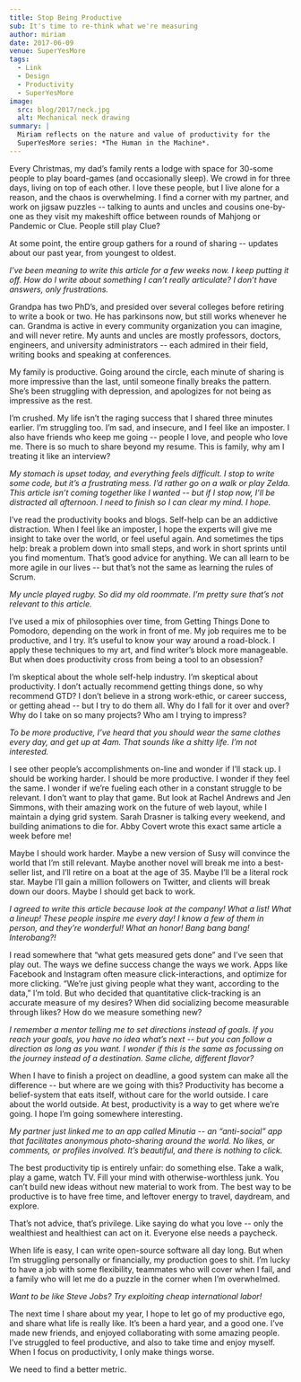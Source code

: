 ```yaml
---
title: Stop Being Productive
sub: It's time to re-think what we're measuring
author: miriam
date: 2017-06-09
venue: SuperYesMore
tags:
  - Link
  - Design
  - Productivity
  - SuperYesMore
image:
  src: blog/2017/neck.jpg
  alt: Mechanical neck drawing
summary: |
  Miriam reflects on the nature and value of productivity for the
  SuperYesMore series: *The Human in the Machine*.
---
```


Every Christmas, my dad’s family rents a lodge
with space for 30-some people to play board-games (and occasionally sleep).
We crowd in for three days, living on top of each other.
I love these people, but I live alone for a reason,
and the chaos is overwhelming.
I find a corner with my partner, and work on jigsaw puzzles --
talking to aunts and uncles and cousins one-by-one
as they visit my makeshift office between rounds of
Mahjong or Pandemic or Clue.
People still play Clue?

At some point, the entire group gathers for a round of sharing --
updates about our past year, from youngest to oldest.

*I’ve been meaning to write this article for a few weeks now. I keep putting it off. How do I write about something I can’t really articulate? I don’t have answers, only frustrations.*

Grandpa has two PhD’s, and presided over several colleges before retiring to write a book or two. He has parkinsons now, but still works whenever he can. Grandma is active in every community organization you can imagine, and will never retire. My aunts and uncles are mostly professors, doctors, engineers, and university administrators -- each admired in their field, writing books and speaking at conferences.

My family is productive. Going around the circle, each minute of sharing is more impressive than the last, until someone finally breaks the pattern. She’s been struggling with depression, and apologizes for not being as impressive as the rest.

I’m crushed. My life isn’t the raging success that I shared three minutes earlier. I’m struggling too. I’m sad, and insecure, and I feel like an imposter. I also have friends who keep me going -- people I love, and people who love me. There is so much to share beyond my resume. This is family, why am I treating it like an interview?

*My stomach is upset today, and everything feels difficult. I stop to write some code, but it’s a frustrating mess. I’d rather go on a walk or play Zelda. This article isn’t coming together like I wanted -- but if I stop now, I’ll be distracted all afternoon. I need to finish so I can clear my mind. I hope.*

I’ve read the productivity books and blogs. Self-help can be an addictive distraction. When I feel like an imposter, I hope the experts will give me insight to take over the world, or feel useful again. And sometimes the tips help: break a problem down into small steps, and work in short sprints until you find momentum. That’s good advice for anything. We can all learn to be more agile in our lives -- but that’s not the same as learning the rules of Scrum.

*My uncle played rugby. So did my old roommate. I’m pretty sure that’s not relevant to this article.*

I’ve used a mix of philosophies over time, from Getting Things Done to Pomodoro, depending on the work in front of me. My job requires me to be productive, and I try. It’s useful to know your way around a road-block. I apply these techniques to my art, and find writer’s block more manageable. But when does productivity cross from being a tool to an obsession?

I’m skeptical about the whole self-help industry. I’m skeptical about productivity. I don’t actually recommend getting things done, so why recommend GTD? I don’t believe in a strong work-ethic, or career success, or getting ahead -- but I try to do them all. Why do I fall for it over and over? Why do I take on so many projects? Who am I trying to impress?

*To be more productive, I’ve heard that you should wear the same clothes every day, and get up at 4am. That sounds like a shitty life. I’m not interested.*

I see other people’s accomplishments on-line and wonder if I’ll stack up. I should be working harder. I should be more productive. I wonder if they feel the same. I wonder if we’re fueling each other in a constant struggle to be relevant. I don’t want to play that game. But look at Rachel Andrews and Jen Simmons, with their amazing work on the future of web layout, while I maintain a dying grid system. Sarah Drasner is talking every weekend, and building animations to die for. Abby Covert wrote this exact same article a week before me!

Maybe I should work harder. Maybe a new version of Susy will convince the world that I’m still relevant. Maybe another novel will break me into a best-seller list, and I’ll retire on a boat at the age of 35. Maybe I’ll be a literal rock star. Maybe I’ll gain a million followers on Twitter, and clients will break down our doors. Maybe I should get back to work.

*I agreed to write this article because look at the company! What a list! What a lineup! These people inspire me every day! I know a few of them in person, and they’re wonderful! What an honor! Bang bang bang! Interobang?!*

I read somewhere that “what gets measured gets done” and I’ve seen that play out. The ways we define success change the ways we work. Apps like Facebook and Instagram often measure click-interactions, and optimize for more clicking. “We’re just giving people what they want, according to the data,” I’m told. But who decided that quantitative click-tracking is an accurate measure of my desires? When did socializing become measurable through likes? How do we measure something new?

*I remember a mentor telling me to set directions instead of goals. If you reach your goals, you have no idea what’s next -- but you can follow a direction as long as you want. I wonder if this is the same as focussing on the journey instead of a destination. Same cliche, different flavor?*

When I have to finish a project on deadline, a good system can make all the difference -- but where are we going with this? Productivity has become a belief-system that eats itself, without care for the world outside. I care about the world outside. At best, productivity is a way to get where we’re going. I hope I’m going somewhere interesting.

*My partner just linked me to an app called Minutia -- an “anti-social” app that facilitates anonymous photo-sharing around the world. No likes, or comments, or profiles involved. It’s beautiful, and there is nothing to click.*

The best productivity tip is entirely unfair: do something else. Take a walk, play a game, watch TV. Fill your mind with otherwise-worthless junk. You can’t build new ideas without new material to work from. The best way to be productive is to have free time, and leftover energy to travel, daydream, and explore.

That’s not advice, that’s privilege. Like saying do what you love -- only the wealthiest and healthiest can act on it. Everyone else needs a paycheck.

When life is easy, I can write open-source software all day long. But when I’m struggling personally or financially, my production goes to shit. I’m lucky to have a job with some flexibility, teammates who will cover when I fail, and a family who will let me do a puzzle in the corner when I’m overwhelmed.

*Want to be like Steve Jobs? Try exploiting cheap international labor!*

The next time I share about my year, I hope to let go of my productive ego, and share what life is really like. It’s been a hard year, and a good one. I’ve made new friends, and enjoyed collaborating with some amazing people. I’ve struggled to feel productive, and also to take time and enjoy myself. When I focus on productivity, I only make things worse.

We need to find a better metric.
